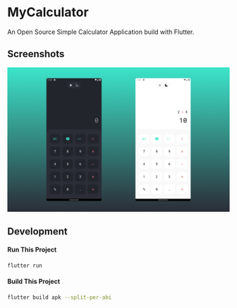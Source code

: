 # MyCalculator

An Open Source Simple Calculator Application build with Flutter.

## Screenshots

![Screenshot 1](screenshots/ss-1.png)

## Development

#### Run This Project

```bash
flutter run
```

#### Build This Project

```bash
flutter build apk --split-per-abi
```

